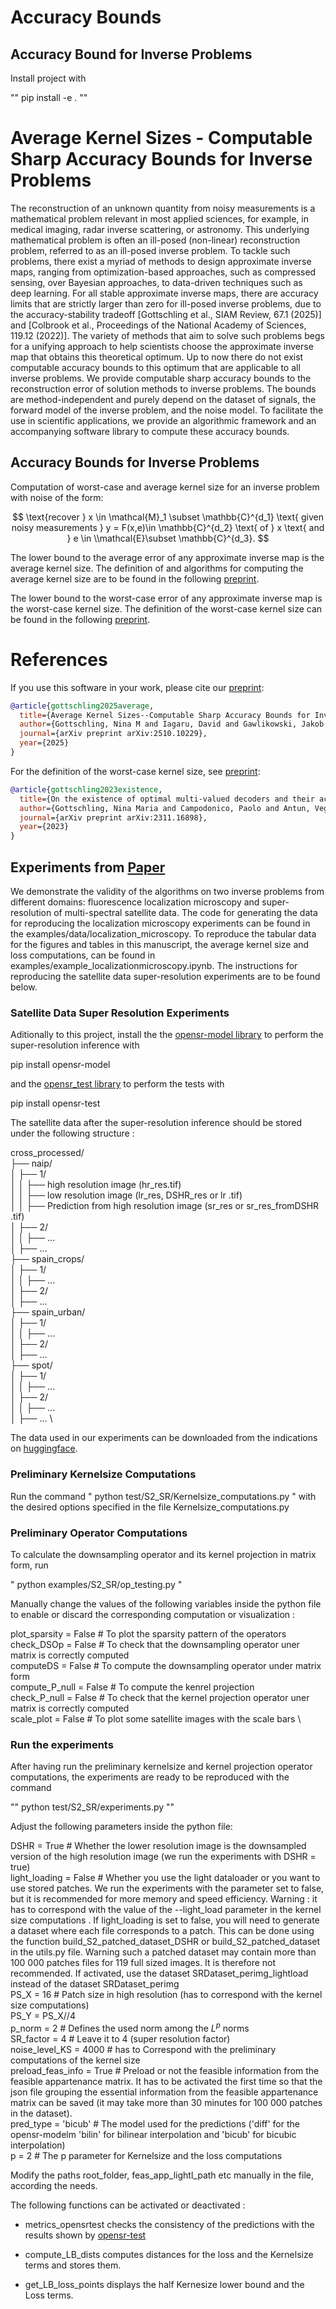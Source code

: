 # Accuracy Bounds

## Accuracy Bound for Inverse Problems

Install project with 

""
pip install -e .
""



# Average Kernel Sizes - Computable Sharp Accuracy Bounds for Inverse Problems

The reconstruction of an unknown quantity from noisy measurements is a mathematical problem relevant in most applied sciences, for example, in medical imaging, radar inverse scattering, or astronomy. This underlying mathematical problem is often an ill-posed (non-linear) reconstruction problem, referred to as an ill-posed inverse problem. To tackle such problems, there exist a myriad of methods to design approximate inverse maps, ranging from optimization-based approaches, such as compressed sensing, over Bayesian approaches, to data-driven techniques such as deep learning. For all stable approximate inverse maps, there are accuracy limits that are strictly larger than zero for ill-posed inverse problems, due to the accuracy-stability tradeoff [Gottschling et al., SIAM Review, 67.1 (2025)] and [Colbrook et al., Proceedings of the National Academy of Sciences, 119.12 (2022)]. The variety of methods that aim to solve such problems begs for a unifying approach to help scientists choose the approximate inverse map that obtains this theoretical optimum. Up to now there do not exist computable accuracy bounds to this optimum that are applicable to all inverse problems. We provide computable sharp accuracy bounds to the reconstruction error of solution methods to inverse problems. The bounds are method-independent and purely depend on the dataset of signals, the forward model of the inverse problem, and the noise model. To facilitate the use in scientific applications, we provide an algorithmic framework and an accompanying software library to compute these accuracy bounds.

## Accuracy Bounds for Inverse Problems


Computation of worst-case and average kernel size for an inverse problem with noise of the form: 

$$
\text{recover } x \in \mathcal{M}_1 \subset \mathbb{C}^{d_1} \text{ given noisy measurements } y = F(x,e)\in \mathbb{C}^{d_2} \text{ of } x  \text{ and }  e \in \\mathcal{E}\subset \mathbb{C}^{d_3}.
$$

The lower bound to the average error of any approximate inverse map is the average kernel size. The definition of and algorithms for computing the average kernel size are to be found in the following [preprint](https://arxiv.org/abs/2510.10229).

The lower bound to the worst-case error of any approximate inverse map is the worst-case kernel size. The definition of the worst-case kernel size can be found in the following [preprint](https://arxiv.org/abs/2311.16898).



# References
If you use this software in your work, please cite our [preprint](https://arxiv.org/abs/2510.10229):

```bibtex
@article{gottschling2025average,
  title={Average Kernel Sizes--Computable Sharp Accuracy Bounds for Inverse Problems},
  author={Gottschling, Nina M and Iagaru, David and Gawlikowski, Jakob and Sgouralis, Ioannis},
  journal={arXiv preprint arXiv:2510.10229},
  year={2025}
}
```

For the definition of the worst-case kernel size, see [preprint](https://arxiv.org/abs/2311.16898):

```bibtex
@article{gottschling2023existence,
  title={On the existence of optimal multi-valued decoders and their accuracy bounds for undersampled inverse problems},
  author={Gottschling, Nina Maria and Campodonico, Paolo and Antun, Vegard and Hansen, Anders C},
  journal={arXiv preprint arXiv:2311.16898},
  year={2023}
}
```

## Experiments from [Paper](https://arxiv.org/abs/2510.10229)

 We demonstrate the validity of the algorithms on two inverse problems from different domains: fluorescence localization microscopy and super-resolution of multi-spectral satellite data. The code for generating the data for reproducing the localization microscopy experiments can be found in the examples/data/localization_microscopy. To reproduce the tabular data for the figures and tables in this manuscript, the average kernel size and loss computations, can be found in examples/example_localizationmicroscopy.ipynb. The instructions for reproducing the satellite data super-resolution experiments are to be found below. 

### Satellite Data Super Resolution Experiments

Aditionally to this project, install the the [opensr-model library](https://github.com/ESAOpenSR/opensr-model) to perform the super-resolution inference with

pip install opensr-model

and the [opensr_test library](https://github.com/ESAOpenSR/opensr-test) to perform the tests with 

pip install opensr-test

The satellite data after the super-resolution inference should be stored under the following structure : 

cross_processed/ \
├── naip/ \
│ ├── 1/ \
│ │ ├── high resolution image (hr_res.tif) \
│ │ ├── low resolution image (lr_res, DSHR_res or lr .tif) \
│ │ ├── Prediction from high resolution image (sr_res or sr_res_fromDSHR .tif) \
│ ├── 2/ \
│ │ ├── ... \
│ ├── ... \
├── spain_crops/ \
│ ├── 1/ \
│ │ ├── ... \
│ ├── 2/ \
│ ├── ... \
├── spain_urban/ \
│ ├── 1/ \
│ │ ├── ... \
│ ├── 2/ \
│ ├── ... \
├── spot/ \
│ ├── 1/ \
│ │ ├── ... \
│ ├── 2/ \
│ │ ├── ... \
│ ├── ... \

The data used in our experiments can be downloaded from the indications on [huggingface](https://huggingface.co/datasets/isp-uv-es/opensr-test). 


### Preliminary Kernelsize Computations

Run the command
 " python test/S2_SR/Kernelsize_computations.py "
 with the desired options specified in the file Kernelsize_computations.py 

### Preliminary Operator Computations

To calculate the downsampling operator and its kernel projection in matrix form, run

" python examples/S2_SR/op_testing.py "

Manually change the values of the following variables inside the python file to enable or discard the corresponding computation or visualization : 

plot_sparsity = False # To plot the sparsity pattern of the operators \
check_DSOp = False  # To check that the downsampling operator uner matrix is correctly computed \
computeDS = False # To compute the downsampling operator under matrix form \
compute_P_null = False # To compute the kenrel projection \
check_P_null = False # To check that the kernel projection operator uner matrix is correctly computed\
scale_plot = False # To plot some satellite images with the scale bars \


### Run the experiments

After having run the preliminary kernelsize and kernel projection operator computations, the experiments are ready to be reproduced with the command 

""
python test/S2_SR/experiments.py
""

Adjust the following parameters inside the python file: 

DSHR = True # Whether the lower resolution image is the downsampled version of the high resolution image (we run the experiments with DSHR = true)\
light_loading = False # Whether you use the light dataloader or you want to use stored patches. We run the experiments with the parameter set to false, but it is recommended for more memory and speed efficiency. Warning : it has to correspond with the value of the --light_load parameter in the kernel size computations . If light_loading is set to false, you will need to generate a dataset where each file corresponds to a patch. This can be done using the function build_S2_patched_dataset_DSHR or build_S2_patched_dataset in the utils.py file. Warning such a patched dataset may contain more than 100 000 patches files for 119 full sized images. It is therefore not recommended. If activated, use the dataset SRDataset_perimg_lightload instead of the dataset SRDataset_perimg \
PS_X = 16  # Patch size in high resolution (has to correspond with the kernel size computations) \
PS_Y = PS_X//4 \
p_norm = 2 # Defines the used norm among the $L^p$ norms \
SR_factor = 4 # Leave it to 4 (super resolution factor) \
noise_level_KS = 4000 # has to Correspond with the preliminary computations of the kernel size \
preload_feas_info = True # Preload or not the feasible information from the feasible appartenance matrix. It has to be activated the first time so that the json file grouping the essential information from the feasible appartenance matrix can be saved (it may take more than 30 minutes for 100 000 patches in the dataset). \
pred_type = 'bicub' # The model used for the predictions ('diff' for the opensr-modelm 'bilin' for bilinear interpolation and 'bicub' for bicubic interpolation) \
p = 2 # The p parameter for Kernelsize and the loss computations


Modify the paths root_folder, feas_app_lightl_path etc manually in the file, according the needs.

The following functions can be activated or deactivated : 

- metrics_opensrtest checks the consistency of the predictions with the results shown by [opensr-test](https://github.com/ESAOpenSR/opensr-test)

- compute_LB_dists computes distances for the loss and the Kernelsize terms and stores them.

- get_LB_loss_points displays the half Kernesize lower bound and the Loss terms.

